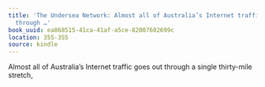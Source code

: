 ```yaml
---
title: 'The Undersea Network: Almost all of Australia’s Internet traffic goes out
  through …'
book_uuid: ea868515-41ca-41af-a5ce-82007602699c
location: 355-355
source: kindle
---
```


Almost all of Australia’s Internet traffic goes out through a single thirty-mile stretch,